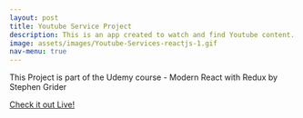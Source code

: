 ```yaml
---
layout: post
title: Youtube Service Project
description: This is an app created to watch and find Youtube content.
image: assets/images/Youtube-Services-reactjs-1.gif
nav-menu: true
---
```


This Project is part of the Udemy course - Modern React with Redux by Stephen Grider

<a href="https://ejgdev.github.io/youtube-services-react/" class="button next">Check it out Live!</a>
